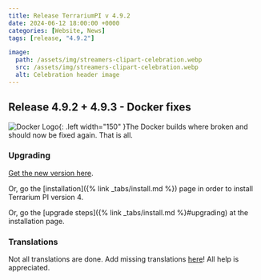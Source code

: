 ```yaml
---
title: Release TerrariumPI v 4.9.2
date: 2024-06-12 18:00:00 +0000
categories: [Website, News]
tags: [release, "4.9.2"]

image:
  path: /assets/img/streamers-clipart-celebration.webp
  src: /assets/img/streamers-clipart-celebration.webp
  alt: Celebration header image
---
```


## Release 4.9.2 + 4.9.3 - Docker fixes

![Docker Logo](/assets/img/DockerLogo.webp){: .left width="150" }The Docker builds where broken and should now be fixed again. That is all.

### Upgrading

[Get the new version here](https://github.com/theyosh/TerrariumPI/releases/tag/4.9.1).

Or, go the [installation]({% link _tabs/install.md %}) page in order to install Terrarium PI version 4.

Or, go the [upgrade steps]({% link _tabs/install.md %}#upgrading) at the installation page.

### Translations

Not all translations are done. Add missing translations [here](https://weblate.theyosh.nl/engage/terrariumpi/)! All help is appreciated.
